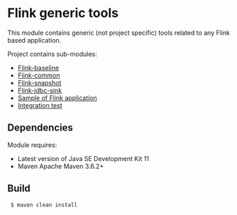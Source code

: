 # Flink generic tools
This module contains generic (not project specific) tools related to any Flink based application.

Project contains sub-modules:
- [Flink-baseline](flink-baseline/README.md)
- [Flink-common](flink-baseline/flink-common/README.md) 
- [Flink-snapshot](flink-baseline/flink-snapshot/README.md) 
- [Flink-jdbc-sink](flink-baseline/flink-jdbc-sink/README.md)
- [Sample of Flink application](flink-baseline/flink-example/README.md)
- [Integration test](flink-test-example/src/test/java/com/riskfocus/flink/test/example/SmoothingIT.java)

## Dependencies
Module requires:
 - Latest version of Java SE Development Kit 11
 - Maven Apache Maven 3.6.2+

## Build
```bash
 $ maven clean install
```